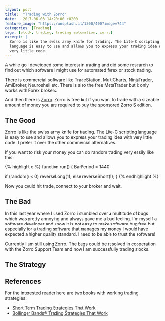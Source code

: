 ```yaml
---
layout: post
title:  "Trading with Zorro"
date:   2017-06-03 14:20:00 +0200
feature_image: "https://unsplash.it/1300/400?image=744"
categories: [Trading]
tags: [stock, trading, trading automation, zorro]
excerpt: |
  Zorro is like the swiss army knife for trading. The Lite-C scripting 
  language is easy to use and allows you to express your trading idea with 
  very little code.
---
```

A while go I developed some interest in trading and did some research to find
out which software I might use for automated forex or stock trading.

There is commercial software like TradeStation, MultiCharts, NinjaTrader,
AmiBroker, Neuroshell etc. There is also the free MetaTrader but it only works
with Forex brokers.

And then there is [Zorro](http://zorro-trader.com/). Zorro is free but if you
want to trade with a sizeable amount of money you are required to buy the
sponsored Zorro S edition.

## The Good

Zorro is like the swiss army knife for trading. The Lite-C scripting language is
easy to use and allows you to express your trading idea with very little code.
I prefer it over the other commercial alternatives.

If you want to risk your money you can do random trading very easily like this:

{% highlight c %}
function run()
{
  BarPeriod = 1440;

  if (random() < 0)
    reverseLong(1);
  else
    reverseShort(1);
}
{% endhighlight %}

Now you could hit trade, connect to your broker and wait.

## The Bad

In this last year where I used Zorro i stumbled over a multitude of bugs which
was pretty annoying and always gave me a bad feeling. I'm myself a software
developer and know it is not easy to make software bug free but especially for a
trading software that manages my money I would have expected a higher quality
standard. I need to be able to trust the software!

Currently I am still using Zorro. The bugs could be resolved in cooperation with
the Zorro Support Team and now I am successfully trading stocks.

## The Strategy

## References

For the interested reader here are two books with working trading strategies:

* [Short Term Trading Strategies That Work](https://www.amazon.com/Short-Term-Trading-Strategies-Softcover/dp/1616586389/ref=sr_1_1?ie=UTF8&qid=1496579181&sr=8-1&keywords=short+term+trading+strategies+that+work)
* [Bollinger Bands® Trading Strategies That Work](https://www.amazon.com/Bollinger-Trading-Strategies-Research-Strategy-ebook/dp/B00FQM36CQ/ref=sr_1_1?ie=UTF8&qid=1496579195&sr=8-1&keywords=bollinger+band+strategies+that+work)

